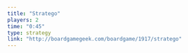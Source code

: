 ```yaml
---
title: "Stratego"
players: 2
time: "0:45"
type: strategy
link: "http://boardgamegeek.com/boardgame/1917/stratego"
---
```

